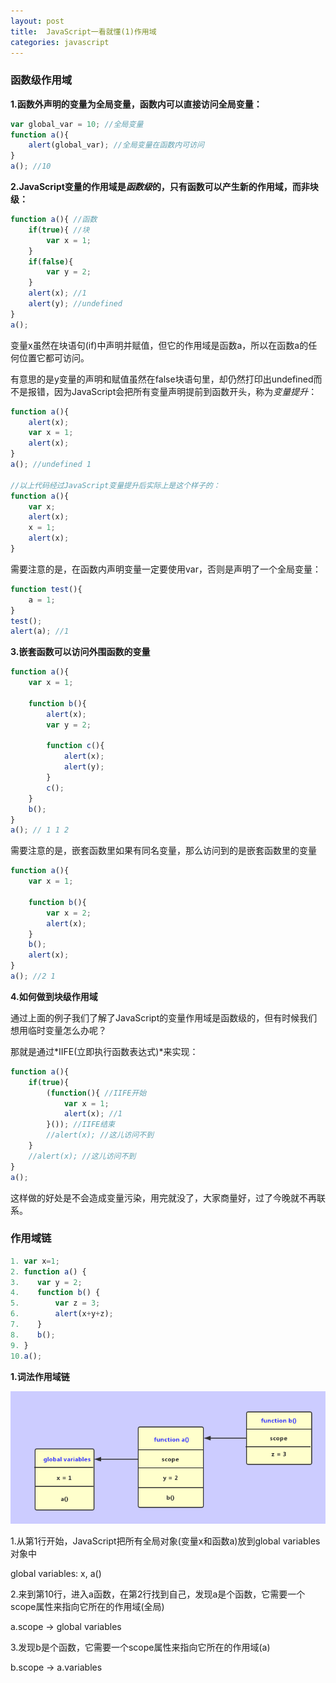 ```yaml
---
layout: post
title:  JavaScript一看就懂(1)作用域
categories: javascript
---
```


### 函数级作用域

**1.函数外声明的变量为全局变量，函数内可以直接访问全局变量：**

```javascript
var global_var = 10; //全局变量
function a(){
    alert(global_var); //全局变量在函数内可访问
}
a(); //10
```

**2.JavaScript变量的作用域是*函数级*的，只有函数可以产生新的作用域，而非块级：**

```javascript
function a(){ //函数
    if(true){ //块
        var x = 1;
    }
    if(false){
        var y = 2;
    }
    alert(x); //1
    alert(y); //undefined
}
a();
```
变量x虽然在块语句(if)中声明并赋值，但它的作用域是函数a，所以在函数a的任何位置它都可访问。

有意思的是y变量的声明和赋值虽然在false块语句里，却仍然打印出undefined而不是报错，因为JavaScript会把所有变量声明提前到函数开头，称为*变量提升*：

```javascript
function a(){
    alert(x);
    var x = 1;
    alert(x);
}
a(); //undefined 1

//以上代码经过JavaScript变量提升后实际上是这个样子的：
function a(){
    var x;
    alert(x);
    x = 1;
    alert(x);
}
```

需要注意的是，在函数内声明变量一定要使用var，否则是声明了一个全局变量：

```javascript
function test(){
    a = 1;
}
test();
alert(a); //1
```

**3.嵌套函数可以访问外围函数的变量**

```javascript
function a(){
    var x = 1;
    
    function b(){
        alert(x);
        var y = 2;
        
        function c(){
            alert(x);
            alert(y);
        }
        c();
    }
    b();
}
a(); // 1 1 2
```

需要注意的是，嵌套函数里如果有同名变量，那么访问到的是嵌套函数里的变量
```javascript
function a(){
    var x = 1;
    
    function b(){
        var x = 2;
        alert(x);
    }
    b();
    alert(x);
}
a(); //2 1
```

**4.如何做到块级作用域**

通过上面的例子我们了解了JavaScript的变量作用域是函数级的，但有时候我们想用临时变量怎么办呢？

那就是通过*IIFE(立即执行函数表达式)*来实现：

```javascript
function a(){
    if(true){
        (function(){ //IIFE开始
            var x = 1;
            alert(x); //1
        }()); //IIFE结束
        //alert(x); //这儿访问不到
    }
    //alert(x); //这儿访问不到
}
a();
```
这样做的好处是不会造成变量污染，用完就没了，大家商量好，过了今晚就不再联系。

### 作用域链

```javascript
1. var x=1;
2. function a() {
3.    var y = 2;
4.    function b() {
5.        var z = 3;
6.        alert(x+y+z);
7.    }
8.    b();
9. }
10.a();
```

**1.词法作用域链**

![js-scope](/images/js-scope.png)

1.从第1行开始，JavaScript把所有全局对象(变量x和函数a)放到global variables对象中

global variables: x, a()

2.来到第10行，进入a函数，在第2行找到自己，发现a是个函数，它需要一个scope属性来指向它所在的作用域(全局)

a.scope -> global variables

3.发现b是个函数，它需要一个scope属性来指向它所在的作用域(a)

b.scope -> a.variables






